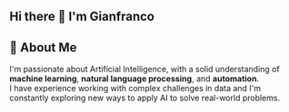 ## Hi there 👋 I'm Gianfranco

## 🌟 About Me
I'm passionate about Artificial Intelligence, with a solid understanding of **machine learning**, **natural language processing**, and **automation**.  
I have experience working with complex challenges in data and I'm constantly exploring new ways to apply AI to solve real-world problems.
